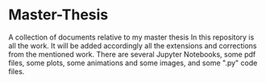 # Master-Thesis
A collection of documents relative to my master thesis
In this repository is all the work. It will be added accordingly all the extensions and corrections from the mentioned work.
There are several Jupyter Notebooks, some pdf files, some plots, some animations and some images, and some ".py" code files.
